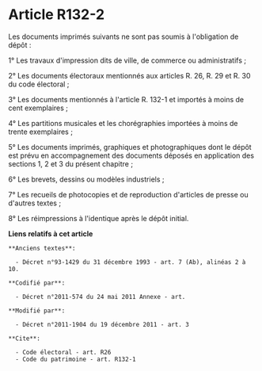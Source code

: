 # Article R132-2

Les documents imprimés suivants ne sont pas soumis à l'obligation de dépôt : 

1° Les travaux d'impression dits de ville, de commerce ou administratifs ; 

2° Les documents électoraux mentionnés aux articles R. 26, R. 29 et R. 30 du code électoral ; 

3° Les documents mentionnés à l'article R. 132-1 et importés à moins de cent exemplaires ; 

4° Les partitions musicales et les chorégraphies importées à moins de trente exemplaires ; 

5° Les documents imprimés, graphiques et photographiques dont le dépôt est prévu en accompagnement des documents déposés en
application des sections 1, 2 et 3 du présent chapitre ; 

6° Les brevets, dessins ou modèles industriels ; 

7° Les recueils de photocopies et de reproduction d'articles de presse ou d'autres textes ; 

8° Les réimpressions à l'identique après le dépôt initial.

**Liens relatifs à cet article**

	**Anciens textes**:

	  - Décret n°93-1429 du 31 décembre 1993 - art. 7 (Ab), alinéas 2 à 10.

	**Codifié par**:

	  - Décret n°2011-574 du 24 mai 2011 Annexe - art.

	**Modifié par**:

	  - Décret n°2011-1904 du 19 décembre 2011 - art. 3

	**Cite**:

	  - Code électoral - art. R26
	  - Code du patrimoine - art. R132-1
